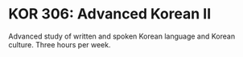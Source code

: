 # KOR 306: Advanced Korean II

Advanced study of written and spoken Korean language and Korean culture. Three hours per week.